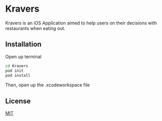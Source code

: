 # Kravers
Kravers is an iOS Application aimed to help users on their decisions with restaurants when eating out. 

## Installation
Open up terminal 
```bash
cd Kravers
pod init 
pod install
```
Then, open up the .xcodeworkspace file 

## License
[MIT](https://choosealicense.com/licenses/mit/)
